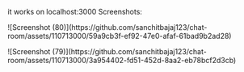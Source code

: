 it works on localhost:3000 
Screenshots:
<p>
![Screenshot (80)](https://github.com/sanchitbajaj123/chat-room/assets/110713000/59a9cb3f-ef92-47e0-afaf-61bad9b2ad28)
</p>

<p>
![Screenshot (79)](https://github.com/sanchitbajaj123/chat-room/assets/110713000/3a954402-fd51-452d-8aa2-eb78bcf2d3cb)
</p>
